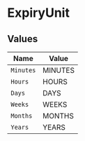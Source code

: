 # ExpiryUnit


## Values

| Name      | Value     |
| --------- | --------- |
| `Minutes` | MINUTES   |
| `Hours`   | HOURS     |
| `Days`    | DAYS      |
| `Weeks`   | WEEKS     |
| `Months`  | MONTHS    |
| `Years`   | YEARS     |
